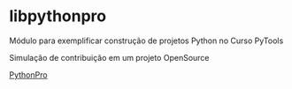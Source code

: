 # libpythonpro
Módulo para exemplificar construção de projetos Python no Curso PyTools

Simulação de contribuição em um projeto OpenSource

[PythonPro](https://plataforma.dev.pro.br/)